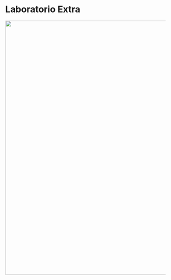 # Laboratorio Extra

<p align="center">
  <img width="850" height="800" src="https://i.imgur.com/CTtEhuX.png">
</p>
